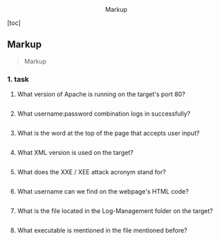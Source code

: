 <center>Markup</center>





[toc]







## Markup

> Markup





### 1. task

1. What version of Apache is running on the target's port 80?

```shell
```

2. What username:password combination logs in successfully?

```shell
```

3. What is the word at the top of the page that accepts user input?

```shell
```

4. What XML version is used on the target?

```shell
```

5. What does the XXE / XEE attack acronym stand for?

```shell
```

6. What username can we find on the webpage's HTML code?

```shell
```

7. What is the file located in the Log-Management folder on the target?

```shell
```

8. What executable is mentioned in the file mentioned before?

```shell
```







